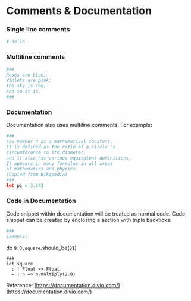 # Comments & Documentation

### Single line comments

```python
# hello
```

### Multiline comments

```coffeescript
###
Roses are blue;
Violets are pink;
The sky is red;
And so it is.
###
```

### Documentation

Documentation also uses multiline comments. For example:

```coffeescript
###
The number π is a mathematical constant. 
It is defined as the ratio of a circle 's 
circumference to its diameter, 
and it also has various equivalent definitions. 
It appears in many formulas in all areas 
of mathematics and physics.
(Copied from Wikipedia)
###
let pi = 3.142
```

### Code in Documentation

Code snippet within documentation will be treated as normal code. Code snippet can be created by enclosing a section with triple backticks:  


```coffeescript
###
Example:
```
do `9.0.square`.should_be(`81`)
```
###
let square
  : | Float => Float
  = | n => n.multiply(2.0)
```

Reference: [https://documentation.divio.com/](https://documentation.divio.com/)


